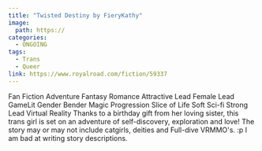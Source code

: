 ```yaml
---
title: "Twisted Destiny by FieryKathy"
image: 
  path: https://
categories:
  - ONGOING
tags:
  - Trans
  - Queer
link: https://www.royalroad.com/fiction/59337
---
```

Fan Fiction Adventure Fantasy Romance Attractive Lead Female Lead GameLit Gender Bender Magic Progression Slice of Life Soft Sci-fi Strong Lead Virtual Reality
Thanks to a birthday gift from her loving sister, this trans girl is set on an adventure of self-discovery, exploration and love! The story may or may not include catgirls, deities and Full-dive VRMMO's. :p I am bad at writing story descriptions.